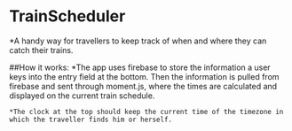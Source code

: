 # TrainScheduler

*A handy way for travellers to keep track of when and where they can catch their trains.

##How it works:
    *The app uses firebase to store the information a user keys into the entry field at the bottom. Then the information is pulled from firebase and sent through moment.js, where the times are calculated and displayed on the current train schedule.
    
    *The clock at the top should keep the current time of the timezone in which the traveller finds him or herself.
